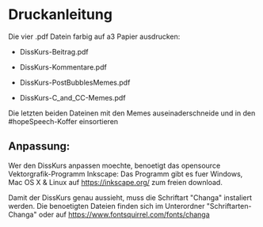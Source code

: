 Druckanleitung
===============
Die vier .pdf Datein farbig auf a3 Papier ausdrucken:

+ DissKurs-Beitrag.pdf
+ DissKurs-Kommentare.pdf

+ DissKurs-PostBubblesMemes.pdf
+ DissKurs-C_and_CC-Memes.pdf

Die letzten beiden Dateinen mit den Memes auseinaderschneide und in den #hopeSpeech-Koffer einsortieren

Anpassung:
---------------
Wer den DissKurs anpassen moechte, benoetigt das opensource Vektorgrafik-Programm Inkscape:
Das Programm gibt es fuer Windows, Mac OS X & Linux auf https://inkscape.org/ zum freien download.

Damit der DissKurs genau aussieht, muss die Schriftart "Changa" instaliert werden. 
Die benoetigten Dateien finden sich im Unterordner "Schriftarten-Changa" oder auf https://www.fontsquirrel.com/fonts/changa
